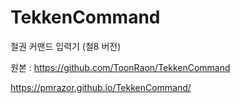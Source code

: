 # TekkenCommand
철권 커맨드 입력기 (철8 버전)

원본 : https://github.com/ToonRaon/TekkenCommand

https://pmrazor.github.io/TekkenCommand/
